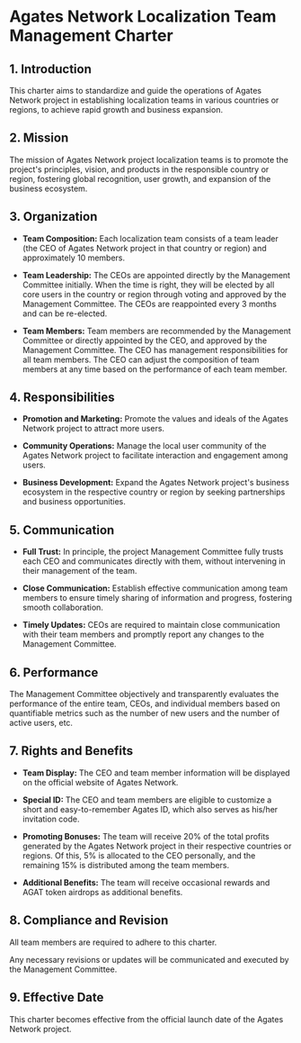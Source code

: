 
# Agates Network Localization Team Management Charter

## 1. Introduction
This charter aims to standardize and guide the operations of Agates Network project in establishing localization teams in various countries or regions, to achieve rapid growth and business expansion. 

## 2. Mission

The mission of Agates Network project localization teams is to promote the project's principles, vision, and products in the responsible country or region, fostering global recognition, user growth, and expansion of the business ecosystem.

## 3. Organization

* **Team Composition:**		Each localization team consists of a team leader (the CEO of Agates Network project in that country or region) and approximately 10 members.

* **Team Leadership:** The CEOs are appointed directly by the Management Committee initially. When the time is right, they will be elected by all core users in the country or region through voting and approved by the Management Committee. The CEOs are reappointed every 3 months and can be re-elected.

* **Team Members:** Team members are recommended by the Management Committee or directly appointed by the CEO, and approved by the Management Committee. The CEO has management responsibilities for all team members. The CEO can adjust the composition of team members at any time based on the performance of each team member.

## 4. Responsibilities

* **Promotion and Marketing:** Promote the values and ideals of the Agates Network project to attract more users.

* **Community Operations:** Manage the local user community of the Agates Network project to facilitate interaction and engagement among users.

* **Business Development:** Expand the Agates Network project's business ecosystem in the respective country or region by seeking partnerships and business opportunities.

## 5. Communication

* **Full Trust:** In principle, the project Management Committee fully trusts each CEO and communicates directly with them, without intervening in their management of the team.

* **Close Communication:** Establish effective communication among team members to ensure timely sharing of information and progress, fostering smooth collaboration.

* **Timely Updates:** CEOs are required to maintain close communication with their team members and promptly report any changes to the Management Committee.

## 6. Performance

The Management Committee objectively and transparently evaluates the performance of the entire team, CEOs, and individual members based on quantifiable metrics such as the number of new users and the number of active users, etc.

## 7. Rights and Benefits

* **Team Display:** The CEO and team member information will be displayed on the official website of Agates Network.

* **Special ID:** The CEO and team members are eligible to customize a short and easy-to-remember Agates ID, which also serves as his/her invitation code.

* **Promoting Bonuses:** The team will receive 20% of the total profits generated by the Agates Network project in their respective countries or regions. Of this, 5% is allocated to the CEO personally, and the remaining 15% is distributed among the team members.

* **Additional Benefits:** The team will receive occasional rewards and AGAT token airdrops as additional benefits.

## 8. Compliance and Revision

All team members are required to adhere to this charter. 

Any necessary revisions or updates will be communicated and executed by the Management Committee.

## 9. Effective Date

This charter becomes effective from the official launch date of the Agates Network project.

